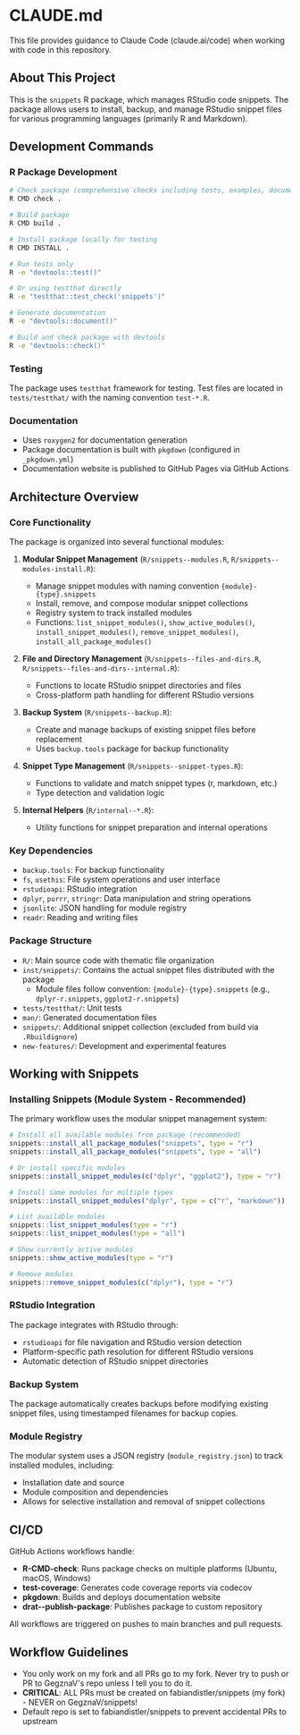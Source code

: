 # CLAUDE.md

This file provides guidance to Claude Code (claude.ai/code) when working with code in this repository.

## About This Project

This is the `snippets` R package, which manages RStudio code snippets. The package allows users to install, backup, and manage RStudio snippet files for various programming languages (primarily R and Markdown).

## Development Commands

### R Package Development
```bash
# Check package (comprehensive checks including tests, examples, documentation)
R CMD check .

# Build package
R CMD build .

# Install package locally for testing
R CMD INSTALL .

# Run tests only
R -e "devtools::test()"

# Or using testthat directly
R -e "testthat::test_check('snippets')"

# Generate documentation
R -e "devtools::document()"

# Build and check package with devtools
R -e "devtools::check()"
```

### Testing
The package uses `testthat` framework for testing. Test files are located in `tests/testthat/` with the naming convention `test-*.R`.

### Documentation
- Uses `roxygen2` for documentation generation
- Package documentation is built with `pkgdown` (configured in `_pkgdown.yml`)
- Documentation website is published to GitHub Pages via GitHub Actions

## Architecture Overview

### Core Functionality
The package is organized into several functional modules:

1. **Modular Snippet Management** (`R/snippets--modules.R`, `R/snippets--modules-install.R`):
   - Manage snippet modules with naming convention `{module}-{type}.snippets`
   - Install, remove, and compose modular snippet collections
   - Registry system to track installed modules
   - Functions: `list_snippet_modules()`, `show_active_modules()`, `install_snippet_modules()`, `remove_snippet_modules()`, `install_all_package_modules()`

2. **File and Directory Management** (`R/snippets--files-and-dirs.R`, `R/snippets--files-and-dirs--internal.R`):
   - Functions to locate RStudio snippet directories and files
   - Cross-platform path handling for different RStudio versions

3. **Backup System** (`R/snippets--backup.R`):
   - Create and manage backups of existing snippet files before replacement
   - Uses `backup.tools` package for backup functionality

4. **Snippet Type Management** (`R/snippets--snippet-types.R`):
   - Functions to validate and match snippet types (r, markdown, etc.)
   - Type detection and validation logic

5. **Internal Helpers** (`R/internal--*.R`):
   - Utility functions for snippet preparation and internal operations

### Key Dependencies
- `backup.tools`: For backup functionality
- `fs`, `usethis`: File system operations and user interface
- `rstudioapi`: RStudio integration
- `dplyr`, `purrr`, `stringr`: Data manipulation and string operations
- `jsonlite`: JSON handling for module registry
- `readr`: Reading and writing files

### Package Structure
- `R/`: Main source code with thematic file organization
- `inst/snippets/`: Contains the actual snippet files distributed with the package
  - Module files follow convention: `{module}-{type}.snippets` (e.g., `dplyr-r.snippets`, `ggplot2-r.snippets`)
- `tests/testthat/`: Unit tests
- `man/`: Generated documentation files
- `snippets/`: Additional snippet collection (excluded from build via `.Rbuildignore`)
- `new-features/`: Development and experimental features

## Working with Snippets

### Installing Snippets (Module System - Recommended)
The primary workflow uses the modular snippet management system:

```r
# Install all available modules from package (recommended)
snippets::install_all_package_modules("snippets", type = "r")
snippets::install_all_package_modules("snippets", type = "all")

# Or install specific modules
snippets::install_snippet_modules(c("dplyr", "ggplot2"), type = "r")

# Install same modules for multiple types
snippets::install_snippet_modules("dplyr", type = c("r", "markdown"))

# List available modules
snippets::list_snippet_modules(type = "r")
snippets::list_snippet_modules(type = "all")

# Show currently active modules
snippets::show_active_modules(type = "r")

# Remove modules
snippets::remove_snippet_modules(c("dplyr"), type = "r")
```

### RStudio Integration
The package integrates with RStudio through:
- `rstudioapi` for file navigation and RStudio version detection
- Platform-specific path resolution for different RStudio versions
- Automatic detection of RStudio snippet directories

### Backup System
The package automatically creates backups before modifying existing snippet files, using timestamped filenames for backup copies.

### Module Registry
The modular system uses a JSON registry (`module_registry.json`) to track installed modules, including:
- Installation date and source
- Module composition and dependencies
- Allows for selective installation and removal of snippet collections

## CI/CD

GitHub Actions workflows handle:
- **R-CMD-check**: Runs package checks on multiple platforms (Ubuntu, macOS, Windows)
- **test-coverage**: Generates code coverage reports via codecov
- **pkgdown**: Builds and deploys documentation website
- **drat--publish-package**: Publishes package to custom repository

All workflows are triggered on pushes to main branches and pull requests.

## Workflow Guidelines

- You only work on my fork and all PRs go to my fork. Never try to push or PR to GegznaV's repo unless I tell you to do it.
- **CRITICAL**: ALL PRs must be created on fabiandistler/snippets (my fork) - NEVER on GegznaV/snippets!
- Default repo is set to fabiandistler/snippets to prevent accidental PRs to upstream
